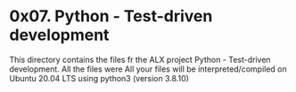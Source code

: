 #  0x07. Python - Test-driven development
This directory contains the files fr the ALX project Python - Test-driven development. All the files were All your files will be interpreted/compiled on Ubuntu 20.04 LTS using python3 (version 3.8.10)
